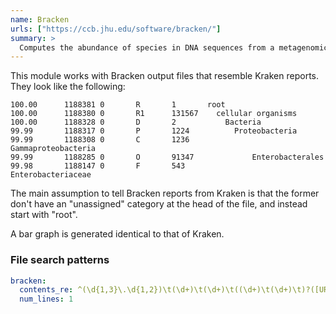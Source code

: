 ```yaml
---
name: Bracken
urls: ["https://ccb.jhu.edu/software/bracken/"]
summary: >
  Computes the abundance of species in DNA sequences from a metagenomics sample
---
```


<!--
~~~~~ DO NOT EDIT ~~~~~
This file is autogenerated from the MultiQC module python docstring.
Do not edit the markdown, it will be overwritten.

File path for the source of this content: multiqc/modules/bracken/bracken.py
~~~~~~~~~~~~~~~~~~~~~~~
-->

This module works with Bracken output files that resemble Kraken reports. They look like the following:

```tsv
100.00      1188381 0       R       1       root
100.00      1188380 0       R1      131567    cellular organisms
100.00      1188328 0       D       2           Bacteria
99.99       1188317 0       P       1224          Proteobacteria
99.99       1188308 0       C       1236            Gammaproteobacteria
99.99       1188285 0       O       91347             Enterobacterales
99.98       1188147 0       F       543                 Enterobacteriaceae
```

The main assumption to tell Bracken reports from Kraken is that the former don't have
an "unassigned" category at the head of the file, and instead start with "root".

A bar graph is generated identical to that of Kraken.

### File search patterns

```yaml
bracken:
  contents_re: ^(\d{1,3}\.\d{1,2})\t(\d+)\t(\d+)\t((\d+)\t(\d+)\t)?([URDKPCOFGS-]\d{0,2})\t(\d+)(\s+)root
  num_lines: 1
```
